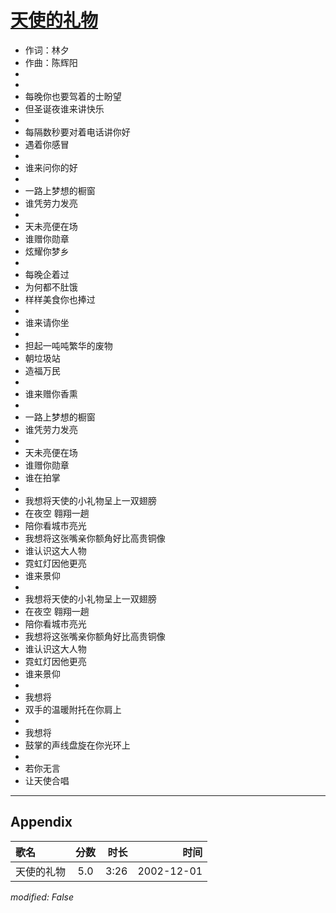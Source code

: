# [天使的礼物](https://music.163.com/song?id=66967)

* 作词：林夕
* 作曲：陈辉阳
*
*
* 每晚你也要驾着的士盼望
* 但圣诞夜谁来讲快乐
* 
* 每隔数秒要对着电话讲你好
* 遇着你感冒
* 
* 谁来问你的好
* 
* 一路上梦想的橱窗
* 谁凭劳力发亮
* 
* 天未亮便在场
* 谁赠你勋章
* 炫耀你梦乡
* 
* 每晚企着过
* 为何都不肚饿
* 样样美食你也捧过
* 
* 谁来请你坐
* 
* 担起一吨吨繁华的废物
* 朝垃圾站
* 造福万民
* 
* 谁来赠你香熏
* 
* 一路上梦想的橱窗
* 谁凭劳力发亮
* 
* 天未亮便在场
* 谁赠你勋章
* 谁在拍掌
* 
* 我想将天使的小礼物呈上一双翅膀
* 在夜空 翱翔一趟
* 陪你看城市亮光
* 我想将这张嘴亲你额角好比高贵铜像
* 谁认识这大人物
* 霓虹灯因他更亮
* 谁来景仰
* 
* 我想将天使的小礼物呈上一双翅膀
* 在夜空 翱翔一趟
* 陪你看城市亮光
* 我想将这张嘴亲你额角好比高贵铜像
* 谁认识这大人物
* 霓虹灯因他更亮
* 谁来景仰
* 
* 我想将
* 双手的温暖附托在你肩上
* 
* 我想将
* 鼓掌的声线盘旋在你光环上
* 
* 若你无言
* 让天使合唱


---

## Appendix

|歌名|分数|时长|时间|
|:---|:---:|---:|---:|
|天使的礼物|5.0|3:26|2002-12-01

*modified: False*